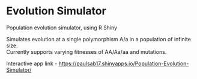 # Evolution Simulator
Population evolution simulator, using R Shiny

Simulates evolution at a single polymorphism A/a in a population of infinite size.  
Currently supports varying fitnesses of AA/Aa/aa and mutations.

Interactive app link - https://paulsab17.shinyapps.io/Population-Evolution-Simulator/

